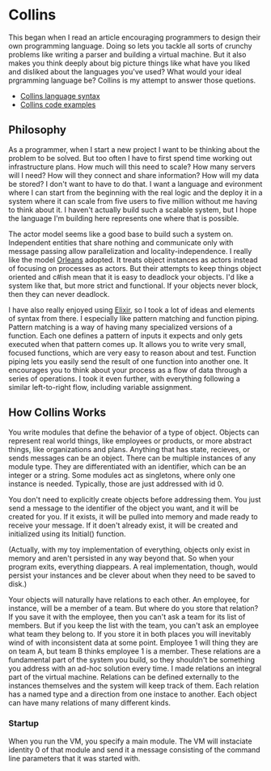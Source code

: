 # Collins

This began when I read an article encouraging programmers to design their own programming language. Doing so lets you tackle all sorts of crunchy problems like writing a parser and building a virtual machine. But it also makes you think deeply about big picture things like what have you liked and disliked about the languages you've used? What would your ideal prgramming language be? Collins is my attempt to answer those quetions.

* [Collins language syntax](docs/syntax.md)
* [Collins code examples](examples)

## Philosophy

As a programmer, when I start a new project I want to be thinking about the problem to be solved. But too often I have to first spend time working out infrastructure plans. How much will this need to scale? How many servers will I need? How will they connect and share information? How will my data be stored? I don't want to have to do that. I want a language and evironment where I can start from the beginning with the real logic and the deploy it in a system where it can scale from five users to five million without me having to think about it. I haven't actually build such a scalable system, but I hope the language I'm building here represents one where that is possible.

The actor model seems like a good base to build such a system on. Independent entities that share nothing and communicate only with message passing allow parallelization and locality-independence. I really like the model [Orleans](https://learn.microsoft.com/en-us/dotnet/orleans/overview) adopted. It treats object instances as actors instead of focusing on processes as actors. But their attempts to keep things object oriented and c#ish mean that it is easy to deadlock your objects. I'd like a system like that, but more strict and functional. If your objects never block, then they can never deadlock.

I have also really enjoyed using [Elixir](https://elixir-lang.org/), so I took a lot of ideas and elements of syntax from there. I especially like pattern matching and function piping. Pattern matching is a way of having many specialized versions of a function. Each one defines a pattern of inputs it expects and only gets executed when that pattern comes up. It allows you to write very small, focused functions, which are very easy to reason about and test. Function piping lets you easily send the result of one function into another one. It encourages you to think about your process as a flow of data through a series of operations. I took it even further, with everything following a similar left-to-right flow, including variable assignment.

## How Collins Works

You write modules that define the behavior of a type of object. Objects can represent real world things, like employees or products, or more abstract things, like organizations and plans. Anything that has state, recieves, or sends messages can be an object. There can be multiple instances of any module type. They are differentiated with an identifier, which can be an integer or a string. Some modules act as singletons, where only one instance is needed. Typically, those are just addressed with id 0.

You don't need to explicitly create objects before addressing them. You just send a message to the identifier of the object you want, and it will be created for you. If it exists, it will be pulled into memory and made ready to receive your message. If it doen't already exist, it will be created and initialized using its Initial() function.

(Actually, with my toy implementation of everything, objects only exist in memory and aren't persisted in any way beyond that. So when your program exits, everything diappears. A real implementation, though, would persist your instances and be clever about when they need to be saved to disk.)

Your objects will naturally have relations to each other. An employee, for instance, will be a member of a team. But where do you store that relation? If you save it with the employee, then you can't ask a team for its list of members. But if you keep the list with the team, you can't ask an employee what team they belong to. If you store it in both places you will inevitably wind of with inconsistent data at some point. Employee 1 will thing they are on team A, but team B thinks employee 1 is a member. These relations are a fundamental part of the system you build, so they shouldn't be something you address with an ad-hoc solution every time. I made relations an integral part of the virtual machine. Relations can be defined externally to the instances themselves and the system will keep track of them. Each relation has a named type and a direction from one instace to another. Each object can have many relations of many different kinds.

### Startup

When you run the VM, you specify a main module. The VM will instaciate identity 0 of that module and send it a message consisting of the command line parameters that it was started with. 
